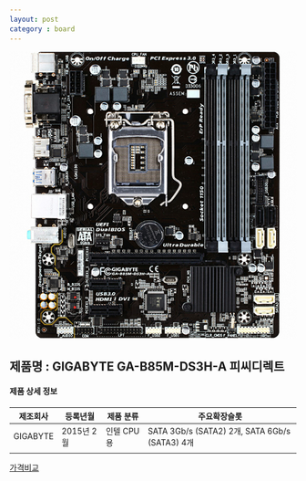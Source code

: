 ```yaml
---
layout: post
category : board
---
```


![alt text](https://github.com/kutchoiwjun92/kutchoiwjun92.github.com/blob/master/image/board-1.jpg?raw=true)

## 제품명 : **GIGABYTE GA-B85M-DS3H-A 피씨디렉트**

#### 제품 상세 정보


제조회사  |  등록년월  |  제품 분류  |  주요확장슬롯  
--------- | ---------- | ----------- | --------------
 GIGABYTE | 2015년 2월 |  인텔 CPU용 |  SATA 3Gb/s (SATA2) 2개, SATA 6Gb/s (SATA3) 4개            
|||


[가격비교](http://prod.danawa.com/info/?pcode=3002705&cate=112751)

